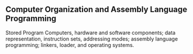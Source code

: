 ## Computer Organization and Assembly Language Programming
Stored Program Computers, hardware and software components; data representation, instruction sets, addressing modes; assembly language programming; linkers, loader, and operating systems.
